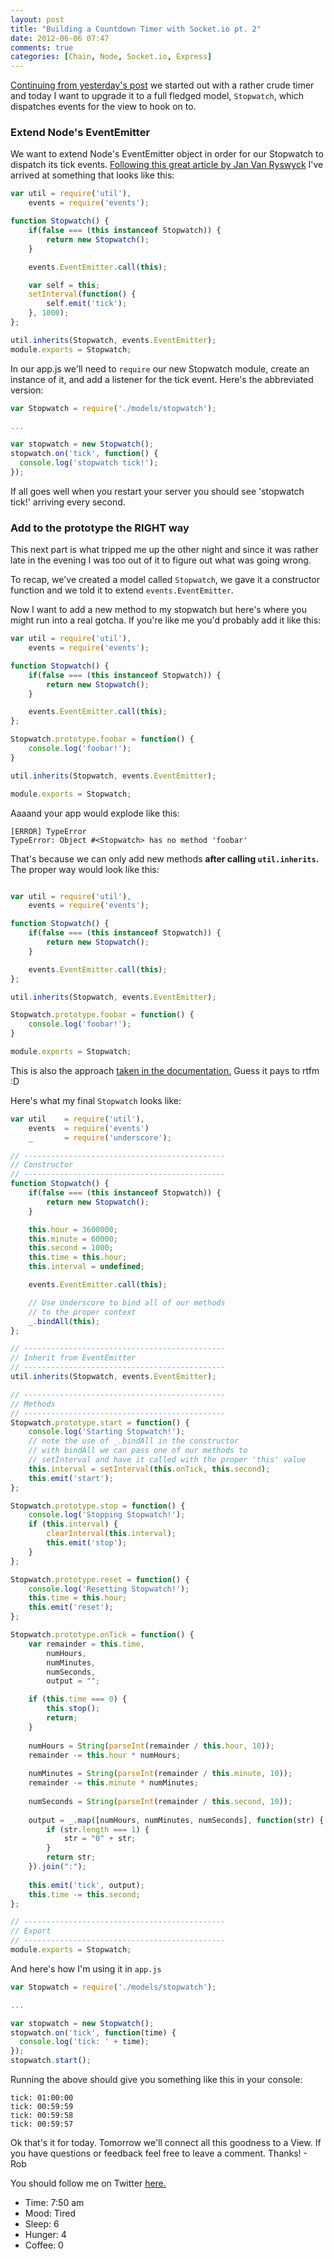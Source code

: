 ```yaml
---
layout: post
title: "Building a Countdown Timer with Socket.io pt. 2"
date: 2012-06-06 07:47
comments: true
categories: [Chain, Node, Socket.io, Express]
---
```


[Continuing from yesterday's post](http://robdodson.me/blog/2012/06/05/building-a-countdown-timer-with-socket-dot-io/) we started out with a rather crude timer and today I want to upgrade it to a full fledged model, `Stopwatch`, which dispatches events for the view to hook on to. 

### Extend Node's EventEmitter

We want to extend Node's EventEmitter object in order for our Stopwatch to dispatch its tick events. [Following this great article by Jan Van Ryswyck](http://elegantcode.com/2011/02/21/taking-baby-steps-with-node-js-implementing-events/) I've arrived at something that looks like this:

``` js models/stopwatch.js
var util = require('util'),
    events = require('events');

function Stopwatch() {
    if(false === (this instanceof Stopwatch)) {
        return new Stopwatch();
    }

    events.EventEmitter.call(this);

    var self = this;
    setInterval(function() {
        self.emit('tick');
    }, 1000);
};

util.inherits(Stopwatch, events.EventEmitter);
module.exports = Stopwatch;
```

In our app.js we'll need to `require` our new Stopwatch module, create an instance of it, and add a listener for the tick event. Here's the abbreviated version:

``` js app.js
var Stopwatch = require('./models/stopwatch');

...

var stopwatch = new Stopwatch();
stopwatch.on('tick', function() {
  console.log('stopwatch tick!');
});
```
If all goes well when you restart your server you should see 'stopwatch tick!' arriving every second.

### Add to the prototype the RIGHT way

This next part is what tripped me up the other night and since it was rather late in the evening I was too out of it to figure out what was going wrong.

To recap, we've created a model called `Stopwatch`, we gave it a constructor function and we told it to extend `events.EventEmitter`. 

Now I want to add a new method to my stopwatch but here's where you might run into a real gotcha. If you're like me you'd probably add it like this:

``` js models/stopwatch.js
var util = require('util'),
    events = require('events');

function Stopwatch() {
    if(false === (this instanceof Stopwatch)) {
        return new Stopwatch();
    }

    events.EventEmitter.call(this);
};

Stopwatch.prototype.foobar = function() {
    console.log('foobar!');
}

util.inherits(Stopwatch, events.EventEmitter);

module.exports = Stopwatch;
```

Aaaand your app would explode like this:

```
[ERROR] TypeError
TypeError: Object #<Stopwatch> has no method 'foobar'
```

That's because we can only add new methods **after calling `util.inherits`.** The proper way would look like this:

``` js models/stopwatch.js

var util = require('util'),
    events = require('events');

function Stopwatch() {
    if(false === (this instanceof Stopwatch)) {
        return new Stopwatch();
    }

    events.EventEmitter.call(this);
};

util.inherits(Stopwatch, events.EventEmitter);

Stopwatch.prototype.foobar = function() {
    console.log('foobar!');
}

module.exports = Stopwatch;

```

This is also the approach [taken in the documentation.](http://nodejs.org/api/util.html#util_util_inherits_constructor_superconstructor) Guess it pays to rtfm :D

Here's what my final `Stopwatch` looks like:

``` js models/stopwatch.js
var util    = require('util'),
    events  = require('events')
    _       = require('underscore');

// ---------------------------------------------
// Constructor
// ---------------------------------------------
function Stopwatch() {
    if(false === (this instanceof Stopwatch)) {
        return new Stopwatch();
    }

    this.hour = 3600000;
    this.minute = 60000;
    this.second = 1000;
    this.time = this.hour;
    this.interval = undefined;

    events.EventEmitter.call(this);

    // Use Underscore to bind all of our methods
    // to the proper context
    _.bindAll(this);
};

// ---------------------------------------------
// Inherit from EventEmitter
// ---------------------------------------------
util.inherits(Stopwatch, events.EventEmitter);

// ---------------------------------------------
// Methods
// ---------------------------------------------
Stopwatch.prototype.start = function() {
    console.log('Starting Stopwatch!');
    // note the use of _.bindAll in the constructor
    // with bindAll we can pass one of our methods to
    // setInterval and have it called with the proper 'this' value
    this.interval = setInterval(this.onTick, this.second);
    this.emit('start');
};

Stopwatch.prototype.stop = function() {
    console.log('Stopping Stopwatch!');
    if (this.interval) {
        clearInterval(this.interval);
        this.emit('stop');
    }
};

Stopwatch.prototype.reset = function() {
    console.log('Resetting Stopwatch!');
    this.time = this.hour;
    this.emit('reset');
};

Stopwatch.prototype.onTick = function() {
    var remainder = this.time,
        numHours,
        numMinutes,
        numSeconds,
        output = "";

    if (this.time === 0) {
        this.stop();
        return;
    }
    
    numHours = String(parseInt(remainder / this.hour, 10));
    remainder -= this.hour * numHours;
    
    numMinutes = String(parseInt(remainder / this.minute, 10));
    remainder -= this.minute * numMinutes;
    
    numSeconds = String(parseInt(remainder / this.second, 10));
    
    output = _.map([numHours, numMinutes, numSeconds], function(str) {
        if (str.length === 1) {
            str = "0" + str;
        }
        return str;
    }).join(":");
    
    this.emit('tick', output);
    this.time -= this.second;
};

// ---------------------------------------------
// Export
// ---------------------------------------------
module.exports = Stopwatch;
```

And here's how I'm using it in `app.js`

``` js app.js
var Stopwatch = require('./models/stopwatch');

...

var stopwatch = new Stopwatch();
stopwatch.on('tick', function(time) {
  console.log('tick: ' + time);
});
stopwatch.start();
```

Running the above should give you something like this in your console:

```
tick: 01:00:00
tick: 00:59:59
tick: 00:59:58
tick: 00:59:57
```

Ok that's it for today. Tomorrow we'll connect all this goodness to a View. If you have questions or feedback feel free to leave a comment. Thanks! - Rob

You should follow me on Twitter [here.](http://twitter.com/rob_dodson)

- Time: 7:50 am
- Mood: Tired
- Sleep: 6
- Hunger: 4
- Coffee: 0